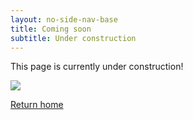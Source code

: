 ```yaml
---
layout: no-side-nav-base
title: Coming soon
subtitle: Under construction
---
```

This page is currently under construction!

![](/images/coming-soon.jpg)

[Return home](/)
